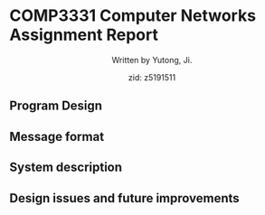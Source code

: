 <h1>COMP3331 Computer Networks Assignment Report</h1>

<p align="center">Written by Yutong, Ji. </p>

<p align="center">zid: z5191511</p>

<h2>Program Design</h2>



<h2>Message format</h2>



<h2>System description</h2>



<h2>Design issues and future improvements</h2>

